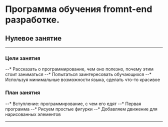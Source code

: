 # Программа обучения fromnt-end разработке.

## Нулевое занятие
___
### Цели занятия

--* Рассказать о программирование, чем оно полезно, почему этим стоит заниматься
--* Попытаться заинтересовать обучающихся
--* Используя минимальные возможности языка, сделать что-то красивое

### План занятия
--* Вступление: программирование, с чем его едят
--* Первая программа
--* Рисуем простые фигурки
--* Добавляем движение для нарисованных элементов
___


